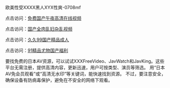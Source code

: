 欧美性受XXXX黑人XYX性爽-0708mf
					
点击访问：<a href="https://heiliaoe8ajia.pages.dev">免费国产午夜高清在线视频</a>

点击访问：<a href="https://heiliaoxqkkct.pages.dev">国产全肉乱妇杂乱视频</a>

点击访问：<a href="https://heiliaoxwd5i8.pages.dev">久久99国产精品成人</a>

点击访问：<a href="https://heiliaowzu4ur.pages.dev">91精品尤物国产福利</a>

要找免费的日本AV资源，可以试试XXXFreeVideo、JavWatch和JavKing。这些平台无需注册，提供高清内容，更新迅速，用户可按类型、演员等筛选。
用“日本AV免会员观看”或“高清无水印”等关键词，能快速找到资源。
不过，要注意安全，确保设备有防病毒保护，避免在不安全的网络下观看。



<span style="display:none;">[Canonical link](）</span>


